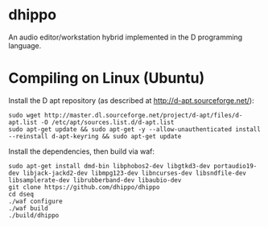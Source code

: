 # dhippo
An audio editor/workstation hybrid implemented in the D programming language.

# Compiling on Linux (Ubuntu)

Install the D apt repository (as described at http://d-apt.sourceforge.net/):

    sudo wget http://master.dl.sourceforge.net/project/d-apt/files/d-apt.list -O /etc/apt/sources.list.d/d-apt.list
    sudo apt-get update && sudo apt-get -y --allow-unauthenticated install --reinstall d-apt-keyring && sudo apt-get update

Install the dependencies, then build via waf:

    sudo apt-get install dmd-bin libphobos2-dev libgtkd3-dev portaudio19-dev libjack-jackd2-dev libmpg123-dev libncurses-dev libsndfile-dev libsamplerate-dev librubberband-dev libaubio-dev
    git clone https://github.com/dhippo/dhippo
    cd dseq
    ./waf configure
    ./waf build
    ./build/dhippo
